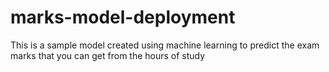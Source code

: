 # marks-model-deployment
This is a sample model created using machine learning to predict the exam marks that you can get from the hours of study
